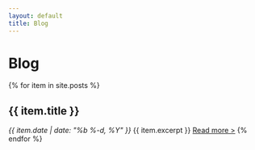 ```yaml
---
layout: default
title: Blog
---
```


# Blog

{% for item in site.posts %}
  <h2>{{ item.title }}</h2>
  <em>{{ item.date | date: "%b %-d, %Y" }}</em>
  {{ item.excerpt }}
  <a href="{{ item.url }}">Read more ></a>
{% endfor %}

